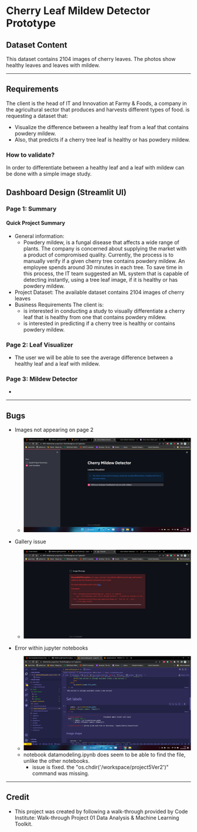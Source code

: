# Cherry Leaf Mildew Detector Prototype

## Dataset Content
This dataset contains 2104 images of cherry leaves. The photos show healthy leaves and leaves with mildew.
<hr>

## Requirements
The client is the head of IT and Innovation at Farmy & Foods, a company in the agricultural sector that produces and harvests different types of food. is requesting a dataset that:
* Visualize the difference between a healthy leaf from a leaf that contains powdery mildew.
* Also, that predicts if a cherry tree leaf is healthy or has powdery mildew.
### How to validate?
In order to differentiate between a healthy leaf and a leaf with mildew can be done with a simple image study.

## Dashboard Design (Streamlit UI)
### Page 1: Summary
#### Quick Project Summary
* General information:
  * Powdery mildew, is a fungal disease that affects a wide range of plants.
The company is concerned about supplying the market with a product of compromised quality.
Currently, the process is to manually verify if a given cherry tree contains powdery mildew. An employee spends around 30 minutes in each tree. To save time in this process, the IT team suggested an ML system that is capable of detecting instantly, using a tree leaf image, if it is healthy or has powdery mildew.
* Project Dataset:
The available dataset contains 2104 images of cherry leaves
* Business Requirements
The client is:
  * is interested in conducting a study to visually differentiate a cherry leaf that is healthy from one that contains powdery mildew.
  * is interested in predicting if a cherry tree is healthy or contains powdery mildew.
### Page 2: Leaf Visualizer
 * The user we will be able to see the average difference between a healthy leaf and a leaf with mildew.
### Page 3: Mildew Detector
  * 


<hr>

## Bugs
* Images not appearing on page 2
  * ![](/screenshots/Screenshot(132).png)

* Gallery issue
  * ![](/screenshots/Screenshot_20221208_011903.png)  
* Error within jupyter notebooks
  * ![](/screenshots/Screenshot(131).png)
  * notebook datamodeling.ipynb does seem to be able to find the file, unlike the other notebooks.
    * issue is fixed. the "os.chdir('/workspace/project5Ver2')" command was missing.

<hr>

## Credit
  * This project was created by following a walk-through provided by Code Institute: Walk-through Project 01 Data Analysis & Machine Learning Toolkit.